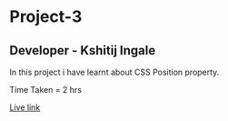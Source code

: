 # Project-3

## Developer - Kshitij Ingale

 In this project i have learnt about CSS Position property.

 Time Taken = 2 hrs

 [Live link](https://kshitij-project-3.netlify.app/)

